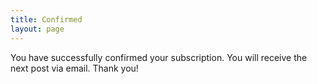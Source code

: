 ```yaml
---
title: Confirmed
layout: page
---
```


You have successfully confirmed your subscription. You will receive the next post via email. Thank you!